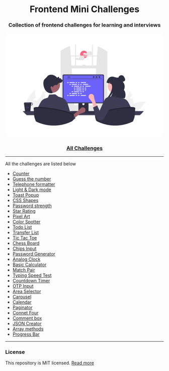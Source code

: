 <div align="center">
  <h1>Frontend Mini Challenges</h1>
  <h3>Collection of frontend challenges for learning and interviews</h3>
  <a href="https://jaisonjohn78.github.io/frontend-mini-challenges/"><img src="src/cover.png" alt="web programming" width="500px" /></a>
</div>

<div align="center">
  <h3><a href="https://jaisonjohn78.github.io/frontend-mini-challenges/">All Challenges</a></h3>
</div>

---

All the challenges are listed below

- [Counter](https://jaisonjohn78.github.io/frontend-mini-challenges/src/mc/counter/)
- [Guess the number](https://jaisonjohn78.github.io/frontend-mini-challenges/src/mc/guess-the-number/)
- [Telephone formatter](https://jaisonjohn78.github.io/frontend-mini-challenges/src/mc/telephone-formatter/)
- [Light & Dark mode](https://jaisonjohn78.github.io/frontend-mini-challenges/src/mc/theme/)
- [Toast Popup](https://jaisonjohn78.github.io/frontend-mini-challenges/src/mc/toast-popup/)
- [CSS Shapes](https://jaisonjohn78.github.io/frontend-mini-challenges/src/mc/css-shapes/)
- [Password strength](https://jaisonjohn78.github.io/frontend-mini-challenges/src/mc/password-strength/)
- [Star Rating](https://jaisonjohn78.github.io/frontend-mini-challenges/src/mc/star-rating/)
- [Pixel Art](https://jaisonjohn78.github.io/frontend-mini-challenges/src/mc/pixel-art/)
- [Color Spotter](https://jaisonjohn78.github.io/frontend-mini-challenges/src/mc/color-spotter/)
- [Todo List](https://jaisonjohn78.github.io/frontend-mini-challenges/src/mc/todo-list/)
- [Transfer List](https://jaisonjohn78.github.io/frontend-mini-challenges/src/mc/transfer-list/)
- [Tic Tac Toe](https://jaisonjohn78.github.io/frontend-mini-challenges/src/mc/tic-tac-toe/)
- [Chess Board](https://jaisonjohn78.github.io/frontend-mini-challenges/src/mc/chess-board/)
- [Chips Input](https://jaisonjohn78.github.io/frontend-mini-challenges/src/mc/chips-input/)
- [Password Generator](https://jaisonjohn78.github.io/frontend-mini-challenges/src/mc/password-generator/)
- [Analog Clock](https://jaisonjohn78.github.io/frontend-mini-challenges/src/mc/analog-clock/)
- [Basic Calculator](https://jaisonjohn78.github.io/frontend-mini-challenges/src/mc/basic-calculator/)
- [Match Pair](https://jaisonjohn78.github.io/frontend-mini-challenges/src/mc/match-pair/)
- [Typing Speed Test](https://jaisonjohn78.github.io/frontend-mini-challenges/src/mc/typing-speed-test/)
- [Countdown Timer](https://jaisonjohn78.github.io/frontend-mini-challenges/src/mc/timer/)
- [OTP Input](https://jaisonjohn78.github.io/frontend-mini-challenges/src/mc/otp-input/)
- [Area Selector](https://jaisonjohn78.github.io/frontend-mini-challenges/src/mc/area-selector/)
- [Carousel](https://jaisonjohn78.github.io/frontend-mini-challenges/src/mc/carousel/)
- [Calendar](https://jaisonjohn78.github.io/frontend-mini-challenges/src/mc/calendar/)
- [Paginator](https://jaisonjohn78.github.io/frontend-mini-challenges/src/mc/paginator/)
- [Connet Four](https://jaisonjohn78.github.io/frontend-mini-challenges/src/mc/connect-four/)
- [Comment box](https://jaisonjohn78.github.io/frontend-mini-challenges/src/mc/comment-box/)
- [JSON Creator](https://jaisonjohn78.github.io/frontend-mini-challenges/src/mc/json-creator/)
- [Array methods](https://jaisonjohn78.github.io/frontend-mini-challenges/src/mc/array-methods/)
- [Progress Bar](https://jaisonjohn78.github.io/frontend-mini-challenges/src/mc/progress-bar/)

---

### License

This repository is MIT licensed. [Read more](./LICENSE)
